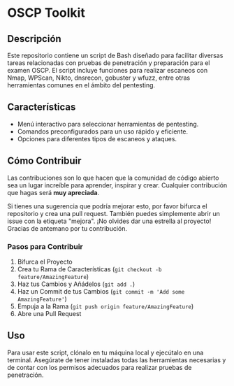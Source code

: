 # OSCP Toolkit

## Descripción
Este repositorio contiene un script de Bash diseñado para facilitar diversas tareas relacionadas con pruebas de penetración y preparación para el examen OSCP. El script incluye funciones para realizar escaneos con Nmap, WPScan, Nikto, dnsrecon, gobuster y wfuzz, entre otras herramientas comunes en el ámbito del pentesting.

## Características
- Menú interactivo para seleccionar herramientas de pentesting.
- Comandos preconfigurados para un uso rápido y eficiente.
- Opciones para diferentes tipos de escaneos y ataques.

## Cómo Contribuir
Las contribuciones son lo que hacen que la comunidad de código abierto sea un lugar increíble para aprender, inspirar y crear. Cualquier contribución que hagas será **muy apreciada**.

Si tienes una sugerencia que podría mejorar esto, por favor bifurca el repositorio y crea una pull request. También puedes simplemente abrir un issue con la etiqueta "mejora". ¡No olvides dar una estrella al proyecto! Gracias de antemano por tu contribución.

### Pasos para Contribuir
1. Bifurca el Proyecto
2. Crea tu Rama de Características (`git checkout -b feature/AmazingFeature`)
3. Haz tus Cambios y Añádelos (`git add .`)
4. Haz un Commit de tus Cambios (`git commit -m 'Add some AmazingFeature'`)
5. Empuja a la Rama (`git push origin feature/AmazingFeature`)
6. Abre una Pull Request

## Uso
Para usar este script, clónalo en tu máquina local y ejecútalo en una terminal. Asegúrate de tener instaladas todas las herramientas necesarias y de contar con los permisos adecuados para realizar pruebas de penetración.
